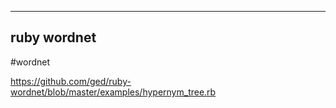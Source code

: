 ----


## ruby wordnet
#wordnet

https://github.com/ged/ruby-wordnet/blob/master/examples/hypernym_tree.rb

